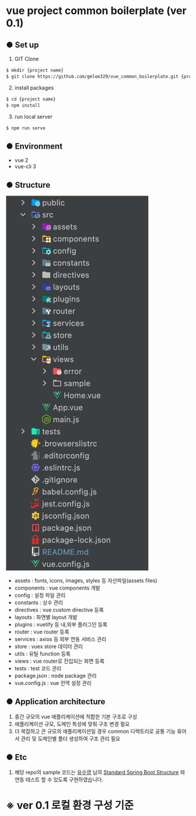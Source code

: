 # vue project common boilerplate (ver 0.1)

## ● Set up
1. GIT Clone
```bash 
$ mkdir {project name}
$ git clone https://github.com/gmlee329/vue_common_boilerplate.git {project name}
```
2. install packages
```bash 
$ cd {project name}
$ npm install
```
3. run local server
```bash 
$ npm run serve
```

## ● Environment
- vue 2
- vue-cli 3

## ● Structure
![image](./src/assets/images/structure.png)

- assets : fonts, icons, images, styles 등 자산파일(assets files)
- components : vue components 개발
- config : 설정 파일 관리
- constants : 상수 관리
- directives : vue custom directive 등록
- layouts : 화면별 layout 개발
- plugins : vuetify 등 내,외부 플러그인 등록
- router : vue router 등록
- services : axios 등 외부 연동 서비스 관리
- store : vuex store 데이터 관리
- utils : 유틸 function 등록
- views : vue router로 진입되는 화면 등록
- tests : test 코드 관리
- package.json : node package 관리
- vue.config.js : vue 전역 설정 관리


## ● Application architecture
1. 중간 규모의 vue 애플리케이션에 적합한 기본 구조로 구성
2. 애플리케이션 규모, 도메인 특성에 맞춰 구조 변경 필요
3. 더 복잡하고 큰 규모의 애플리케이션일 경우 common 디렉토리로 공통 기능 묶어서 관리 및 도메인별 폴더 생성하여 구조 관리 필요

## ● Etc
1. 해당 repo의 sample 코드는 [유수영](https://github.com/SuyeongYoo) 님의 [Standard Spring Boot Structure](https://github.com/SuyeongYoo/fw.boot) 와 연동 테스트 할 수 있도록 구현하였습니다.

# ※ ver 0.1 로컬 환경 구성 기준

